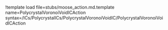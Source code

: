 !template load file=stubs/moose_action.md.template name=PolycrystalVoronoiVoidICAction syntax=/ICs/PolycrystalICs/PolycrystalVoronoiVoidIC/PolycrystalVoronoiVoidICAction